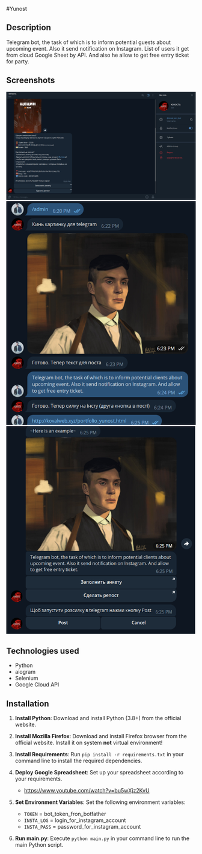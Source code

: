 #Yunost

## Description
Telegram bot, the task of which is to inform potential guests about upcoming event.
Also it send notification on Instagram. 
List of users it get from cloud Google Sheet by API. 
And also he allow to get free entry ticket for party.

## Screenshots
![yunost1](assets/yunost1.webp)
![yunost2](assets/yunost2.webp)
![yunost3](assets/yunost3.webp)

## Technologies used
- Python
- aiogram
- Selenium
- Google Cloud API

## Installation

1. **Install Python**: Download and install Python (3.8+) from the official website.

2. **Install Mozilla Firefox**: Download and install Firefox browser from the official website. Install it on system **not** virtual environment!

3. **Install Requirements**: Run `pip install -r requirements.txt` in your command line to install the required dependencies.

4. **Deploy Google Spreadsheet**: Set up your spreadsheet according to your requirements.
	- https://www.youtube.com/watch?v=bu5wXjz2KvU

5. **Set Environment Variables**: Set the following environment variables:
   - `TOKEN` = bot_token_fron_botfather
   - `INSTA_LOG` = login_for_instagram_account
   - `INSTA_PASS` = password_for_instagram_account

5. **Run main.py**: Execute `python main.py` in your command line to run the main Python script.

